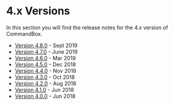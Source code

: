 # 4.x Versions

In this section you will find the release notes for the 4.x version of CommandBox.&#x20;

* [Version 4.8.0](whats-new-in-4.8.0.md) - Sept 2019
* [Version 4.7.0](whats-new-in-4.7.0.md) - June 2019
* [Version 4.6.0](whats-new-in-4.6.0.md) - Mar 2019
* [Version 4.5.0](whats-new-in-4.5.0.md) - Dec 2018
* [Version 4.4.0](whats-new-in-4.4.0.md) - Nov 2018
* [Version 4.3.0](whats-new-in-4.3.0.md) - Oct 2018
* [Version 4.2.0](whats-new-in-4.2.0.md) - Aug 2018
* [Version 4.1.0](whats-new-in-4.1.0.md) - Jun 2018
* [Version 4.0.0](whats-new-in-4.0.0.md) - Jun 2018
